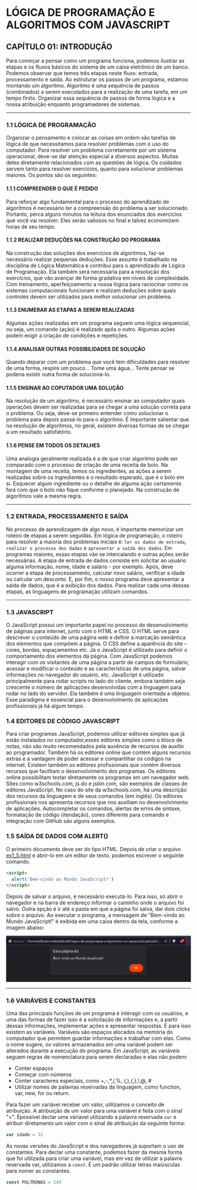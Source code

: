 # LÓGICA DE PROGRAMAÇÃO E ALGORITMOS COM JAVASCRIPT

## CAPÍTULO 01: INTRODUÇÃO

Para começar a pensar como um programa funciona, podemos ilustrar as etapas e os fluxos básicos do sistema de um caixa eletrônico de um banco. Podemos observar que temos três etapas neste fluxo: entrada, processamento e saída. Ao estruturar os passos de um programa, estamos montando um algoritmo. Algoritmo é uma sequência de passos (combinados) a serem executados para a realização de uma tarefa, em um tempo finito. Organizar essa sequência de passos de forma lógica e a nossa atribuição enquanto programadores de sistemas.

---

### 1.1 LÓGICA DE PROGRAMAÇÃO

Organizar o pensamento e colocar as coisas em ordem são tarefas de lógica de que necessitamos para resolver problemas com o uso do computador. Para resolver um problema corretamente por um sistema operacional, deve-se dar atenção especial a diversos aspectos. Muitas deles diretamente relacionados com as questões de lógica. Os cuidados servem tanto para resolver exercícios, quanto para solucionar problemas maiores. Os pontos são os seguintes:

#### 1.1.1 COMPREENDER O QUE É PEDIDO

Para reforçar algo fundamental para o processo do aprendizado de algoritmos é necessário ter a compreensão do problema a ser solucionado. Portanto, perca alguns minutos na leitura dos enunciados dos exercícios que você vai resolver. Eles serão valiosos no final e talvez economizem horas de seu tempo.

#### 1.1.2 REALIZAR DEDUÇÕES NA CONSTRUÇÃO DO PROGRAMA

Na construção das soluções dos exercícios de algoritmos, faz-se necessário realizar pequenas deduções. Esse assunto é trabalhado na disciplina de Lógica Matemática e contribui para o aprendizado de Lógica de Programação. Ela também será necessária para a resolução dos exercícios, que vão avançar de forma gradativa em níveis de complexidade. Com treinamento, aperfeiçoamento a nossa lógica para raciocinar como os sistemas computacionais funcionam e realizam deduções sobre quais controles devem ser utilizados para melhor solucionar um problema.

#### 1.1.3 ENUMERAR AS ETAPAS A SEREM REALIZADAS

Algumas ações realizadas em um programa seguem uma lógica sequencial, ou seja, um comando (ação) é realizado após o outro. Algumas ações podem exigir a criação de condições e repetições.

#### 1.1.4 ANALISAR OUTRAS POSSIBILIDADES DE SOLUÇÃO

Quando deparar com um problema que você tem dificuldades para resolver de uma forma, respire um pouco… Tome uma água… Tente pensar se poderia existir outra forma de solucioná-lo.

#### 1.1.5 ENSINAR AO COPUTADOR UMA SOLUÇÃO

Na resolução de um algoritmo, é necessário ensinar ao computador quais operações devem ser realizadas para se chegar a uma solução correta para o problema. Ou seja, deve-se primeiro entender como solucionar o problema para depois passá-lo para o algoritmo. É importante salientar que na resolução de algoritmos, no geral, existem diversas formas de se chegar a um resultado satisfatório.

#### 1.1.6 PENSE EM TODOS OS DETALHES

Uma analogia geralmente realizada é a de que criar algoritmo pode ser comparado com o processo de criação de uma receita de bolo. Na montagem de uma receita, temos os ingredientes, as ações a serem realizadas sobre os ingredientes e o resultado esperado, que é o bolo em si. Esquecer algum ingrediente ou o detalhe de alguma ação certamente fará com que o bolo não fique conforme o planejado. Na construção de algoritmos vale a mesma regra.

---

### 1.2 ENTRADA, PROCESSAMENTO E SAÍDA

No processo de aprendizagem de algo novo, é importante memorizar um roteiro de etapas a serem seguidas. Em lógica de programação, o roteiro para resolver a maioria dos problemas iniciais é: `ler os dados de entrada`, `realizar o processo dos dados` e `apresentar a saída dos dados`. Em programas maiores, essas etapas vão se intercalando e outras ações serão necessárias. A etapa de entrada de dados consiste em solicitar ao usuário alguma informação, nome, idade e salário - por exemplo. Após, deve ocorrer a etapa de processamento, calcular novo salário, verificar a idade ou calcular um desconto. E, por fim, o nosso programa deve apresentar a saída de dados, que é a exibição dos dados. Para realizar cada uma dessas etapas, as linguagens de programação utilizam comandos.

---

### 1.3 JAVASCRIPT

O JavaScript possui um importante papel no processo de desenvolvimento de páginas para internet, junto com o HTML e CSS. O HTML serve para descrever o conteúdo de uma página web e definir a marcação semântica dos elementos que compõem a página. O CSS define a aparência do site – cores, bordas, espaçamentos etc. Já o JavaScript é utilizado para definir o comportamento dos elementos da página. Com JavaScript podemos interagir com os visitantes de uma página a partir de campos de formulário, acessar e modificar o conteúdo e as características de uma página, salvar informações no navegador do usuário, etc. JavaScript é utilizado principalmente para rodar scripts no lado do cliente, embora também seja crescente o número de aplicações desenvolvidas com a linguagem para rodar no lado do servidor. Ela também é uma linguagem orientada a objetos. Esse paradigma é essencial para o desenvolvimento de aplicações profissionais já há algum tempo.

### 1.4 EDITORES DE CÓDIGO JAVASCRIPT

Para criar programas JavaScript, podemos utilizar editores simples que já estão instalados no computador,esses editores simples como o bloco de notas, não são muito recomendados pela ausência de recursos de auxílio ao programador. Também há os editores online que contém alguns recursos extras e a vantagem de poder acessar e compartilhar os códigos na internet. Existem também os editores profissionais que contém diversos recursos que facilitam o desenvolvimento dos programas. Os editores online possibilitam testar diretamente os programas em um navegador web. Sites como w3schools.com, js.do e jsbin.com, são exemplos de classes de editores JavaScript. No caso do site da w3schools.com, há uma descrição dos recursos da linguagem e de seus comandos (em inglês). Os editores profissionais nos apresenta recursos que nos auxiliam no desenvolvimento de aplicações. Autocompletar os comandos, alertas de erros de sintaxe, formatação de código (itendação), cores diferente para comando e integração com GitHub são alguns exemplos.

### 1.5 SAÍDA DE DADOS COM ALERT()

O primeiro documento deve ser do tipo HTML. Depois de criar o arquivo [ex1_5.html]('./exemplos/ex1_5.html) e abrir-lo em um editor de texto, podemos escrever o seguinte comando.

```html
<script>
  alert('Bem-vindo ao Mundo JavaScript!')
</script>
```

Depois de salvar o arquivo, é necessário executá-lo. Para isso, só abrir o navegador e na barra de endereço informar o caminho onde o arquivo foi salvo. Outra opção é ir até a pasta em que a página foi salva, dar dois clicks sobre o arquivo. Ao executar o programa, a mensagem de "Bem-vindo ao Mundo JavaScript!” é exibida em uma caixa dentro da tela, conforme a imagem abaixo:

![exemplo 1.5 - prompt](/.github/cap01/exe1_5.png)

---

### 1.6 VARIÁVEIS E CONSTANTES

Uma das principais funções de um programa é interagir com os usuários, e uma das formas de fazer isso é a solicitação de informações e, a partir dessas informações, implementar ações e apresentar respostas. E para isso existem as variáveis. Variáveis são espaços alocados na memória do computador que permitem guardar informações e trabalhar com elas. Como o nome sugere, os valores armazenados em uma variável podem ser alterados durante a execução do programa. Em JavaScript, as variáveis seguem regras de nomenclatura para serem declaradas e elas não podem:

- Conter espaços
- Começar com números
- Conter caracteres especiais, como +,-,\*,/,%, (,),{,},!,@, #
- Utilizar nomes de palavras reservadas da linguagem, como function, var, new, for ou return.

Para fazer um variável receber um valor, utilizamos o conceito de atribuição. A atribuição de um valor para uma variável é feita com o sinal "=". Épossível declar uma váriavel utilizando a palavra reservada `var` e atribuir diretamento um valor com o sinal de atribuição da seguinte forma:

```js
var idade = 32
```

As novas versões do JavaScript e dos navegadores já suportam o uso de constantes. Para declar uma constante, podemos fazer da mesma forma que foi utilizada para criar uma variável, mas em vez de utilizar a palavra reservada var, utilizamos a `const`. É um padrão utilizar letras maiúsculas para nomer as constantes.

```js
const POLTRONAS = 240
```
